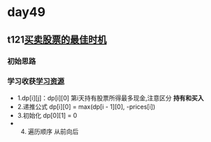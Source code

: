 # day49
## t121[买卖股票的最佳时机](https://leetcode.cn/problems/best-time-to-buy-and-sell-stock/)
### 初始思路
### 学习收获[学习资源](https://programmercarl.com/0121.%E4%B9%B0%E5%8D%96%E8%82%A1%E7%A5%A8%E7%9A%84%E6%9C%80%E4%BD%B3%E6%97%B6%E6%9C%BA.html#%E6%80%9D%E8%B7%AF)
  - 1.dp[i][j]：dp[i][0] 第i天持有股票所得最多现金,注意区分 **持有和买入**
  - 2.递推公式 dp[i][0] = max(dp[i - 1][0], -prices[i])
  - 3.初始化 dp[0][1] = 0
  - 4. 遍历顺序 从前向后
